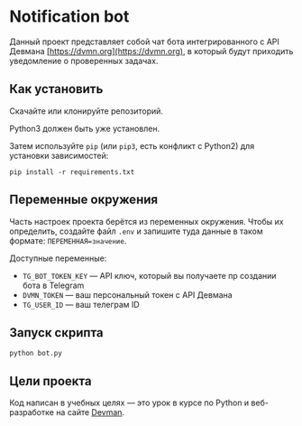 # Notification bot


Данный проект представляет собой чат бота интегрированного с API Девмана [https://dvmn.org](https://dvmn.org), в который будут приходить уведомление о проверенных задачах.  


## Как установить

Скачайте или клонируйте репозиторий.

Python3 должен быть уже установлен.

Затем используйте `pip` (или `pip3`, есть конфликт с Python2) для установки зависимостей:

```
pip install -r requirements.txt
```

## Переменные окружения

Часть настроек проекта берётся из переменных окружения. Чтобы их определить, создайте файл `.env` и запишите туда данные в таком формате: `ПЕРЕМЕННАЯ=значение`.

Доступные переменные:

- `TG_BOT_TOKEN_KEY` — API ключ, который вы получаете пр создании бота в Telegram
- `DVMN_TOKEN` —  ваш персональный токен с API Девмана
- `TG_USER_ID` —  ваш телеграм ID

## Запуск скрипта


```python bot.py```


## Цели проекта

Код написан в учебных целях — это урок в курсе по Python и веб-разработке на сайте [Devman](https://dvmn.org).

